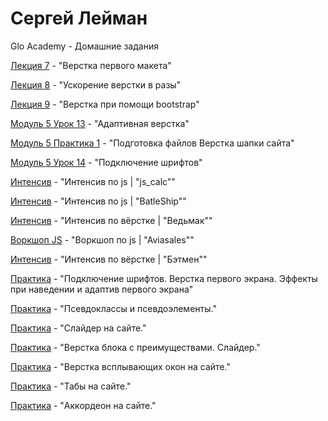 # Сергей Лейман
Glo Academy - Домашние задания

[Лекция 7](https://serglehmann.github.io/lesson_7/index.html) - "Верстка первого макета"

[Лекция 8](https://serglehmann.github.io/lesson_8/index.html) - "Ускорение верстки в разы"

[Лекция 9](https://serglehmann.github.io/lesson_10/index.html) - "Верстка при помощи bootstrap"

[Модуль 5 Урок 13](https://serglehmann.github.io/project_m5_u13/index.html) - "Адаптивная верстка"

[Модуль 5 Практика 1](https://serglehmann.github.io/lesson_m5_pr1/index.html) - "Подготовка файлов Верстка шапки сайта"

[Модуль 5 Урок 14](https://serglehmann.github.io/fonts-viewer/index.html) - "Подключение шрифтов"

[Интенсив](https://serglehmann.github.io/js_calc/index.html) - "Интенсив по js | "js_calc"" 

[Интенсив](https://serglehmann.github.io/BatleShip/index.html) - "Интенсив по js | "BatleShip"" 

[Интенсив](https://serglehmann.github.io/the_witcher/index.html) - "Интенсив по вёрстке | "Ведьмак"" 

[Воркшоп JS](https://serglehmann.github.io/aviasales_js_workshop/index.html) - "Воркшоп по js | "Aviasales""

[Интенсив](https://serglehmann.github.io/Batman/index.html) - "Интенсив по вёрстке | "Бэтмен"" 

[Практика](https://serglehmann.github.io/myProject_1/index.html) - "Подключение шрифтов. Верстка первого экрана. Эффекты при наведении и адаптив первого экрана"  

[Практика](https://serglehmann.github.io/project_m5_u15/index.html) - "Псевдоклассы и псевдоэлементы."


[Практика](https://serglehmann.github.io/slider/index.html) - "Слайдер на сайте."

[Практика](https://serglehmann.github.io/myProject_2/index.html) - "Верстка блока с преимуществами. Слайдер."

[Практика](https://serglehmann.github.io/myProject_3/index.html) - "Верстка всплывающих окон на сайте."

[Практика](https://serglehmann.github.io/project_m5_u18/Accordeon/index.html) - "Табы на сайте."

[Практика](https://serglehmann.github.io/project_m5_u18/RegForm/index.html) - "Aккордеон на сайте."


  
